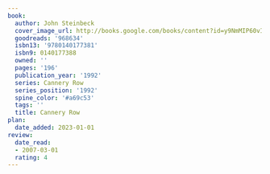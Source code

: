 ```yaml
---
book:
  author: John Steinbeck
  cover_image_url: http://books.google.com/books/content?id=y9NmMIP60vIC&printsec=frontcover&img=1&zoom=1&edge=curl&source=gbs_api
  goodreads: '968634'
  isbn13: '9780140177381'
  isbn9: 0140177388
  owned: ''
  pages: '196'
  publication_year: '1992'
  series: Cannery Row
  series_position: '1992'
  spine_color: '#a69c53'
  tags: ''
  title: Cannery Row
plan:
  date_added: 2023-01-01
review:
  date_read:
  - 2007-03-01
  rating: 4
---
```

